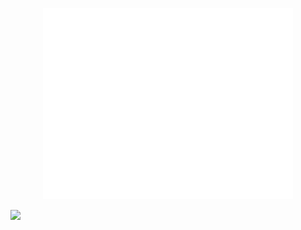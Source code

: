 

<p align="center"><img src="/github-metrics.svg" alt="Metrics" width="400"></p>

<!--END_SECTION:waka-->

![](https://komarev.com/ghpvc/?username=Abhishek9503)
